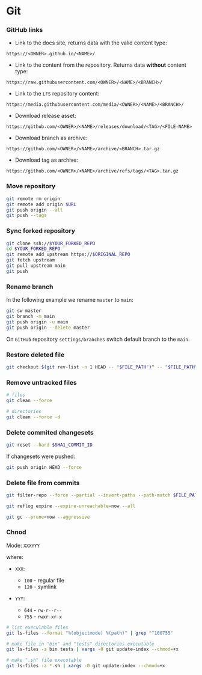 # Git

### GitHub links

- Link to the docs site, returns data with the valid content type:

```
https://<OWNER>.github.io/<NAME>/
```

- Link to the content from the repository. Returns data **without** content type:

```
https://raw.githubusercontent.com/<OWNER>/<NAME>/<BRANCH>/
```

- Link to the `LFS` repository content:

```
https://media.githubusercontent.com/media/<OWNER>/<NAME>/<BRANCH>/
```

- Download release asset:

```
https://github.com/<OWNER>/<NAME>/releases/download/<TAG>/<FILE-NAME>
```

- Download branch as archive:

```
https://github.com/<OWNER>/<NAME>/archive/<BRANCH>.tar.gz
```

- Download tag as archive:

```
https://github.com/<OWNER>/<NAME>/archive/refs/tags/<TAG>.tar.gz
```

### Move repository

```sh
git remote rm origin
git remote add origin $URL
git push origin --all
git push --tags
```

### Sync forked repository

```sh
git clone ssh://$YOUR_FORKED_REPO
cd $YOUR_FORKED_REPO
git remote add upstream https://$ORIGINAL_REPO
git fetch upstream
git pull upstream main
git push
```

### Rename branch

In the following example we rename `master` to `main`:

```sh
git sw master
git branch -m main
git push origin -u main
git push origin --delete master
```

On `GitHub` repository `settings/branches` switch default branch to the `main`.

### Restore deleted file

```sh
git checkout $(git rev-list -n 1 HEAD -- "$FILE_PATH")^ -- "$FILE_PATH"
```

### Remove untracked files

```sh
# files
git clean --force

# directories
git clean --force -d
```

### Delete commited changesets

```sh
git reset --hard $SHA1_COMMIT_ID
```

If changesets were pushed:

```sh
git push origin HEAD --force
```

### Delete file from commits

```sh
git filter-repo --force --partial --invert-paths --path-match $FILE_PATH

git reflog expire --expire-unreachable=now --all

git gc --prune=now --aggressive
```

### Chnod

Mode: `XXXYYY`

where:

- `XXX`:

    - `100` - regular file
    - `120` - symlink

- `YYY`:

    - `644` - `rw-r--r--`
    - `755` - `rwxr-xr-x`

```sh
# list execulable files
git ls-files --format "%(objectmode) %(path)" | grep "^100755"

# make file in "bin" and "tests" directories executable
git ls-files -z bin tests | xargs -0 git update-index --chmod=+x

# make ".sh" file executable
git ls-files -z *.sh | xargs -0 git update-index --chmod=+x
```
